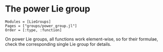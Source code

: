 # The power Lie group

```@autodocs
Modules = [LieGroups]
Pages = ["groups/power_group.jl"]
Order = [:type, :function]
```

On power Lie groups, all functions work element-wise, so for their formulae, check the corresponding single Lie group for details.